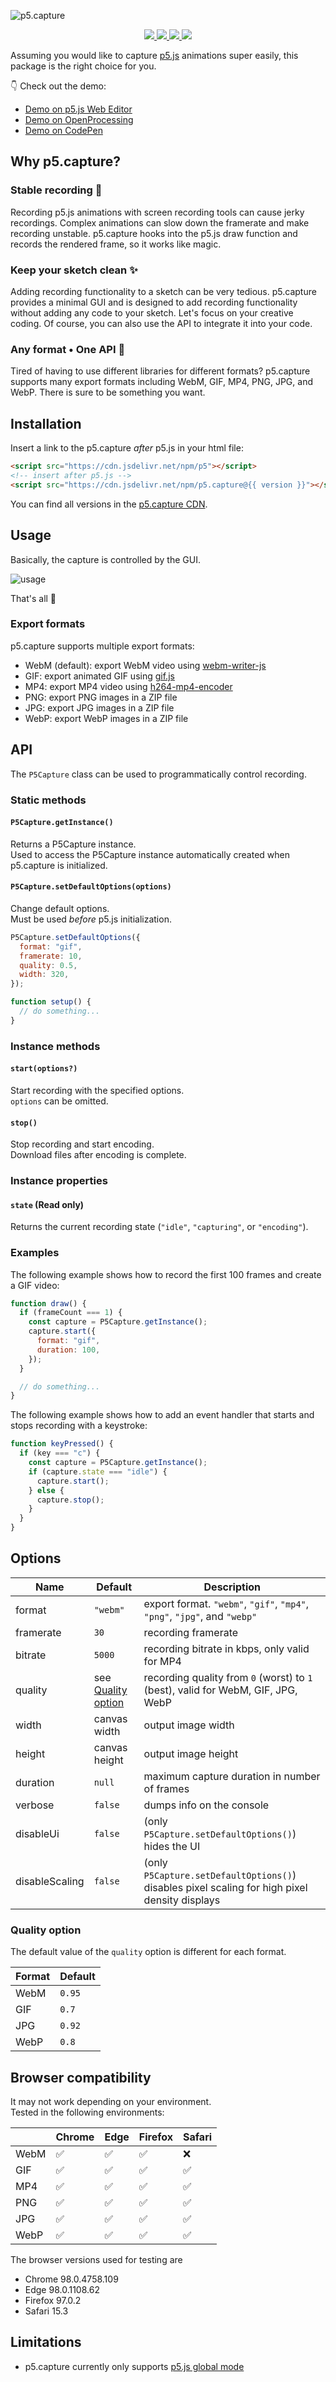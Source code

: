![p5.capture](https://user-images.githubusercontent.com/67893738/155303598-97d0c558-27bb-4e28-8e0a-5ae810573696.gif)

<p align="center">
  <a aria-label="npm" href="https://badge.fury.io/js/p5.capture">
    <img src="https://img.shields.io/npm/v/p5.capture?style=for-the-badge&labelColor=223843">
  </a>
  <a aria-label="build" href="https://github.com/tapioca24/p5.capture/actions">
    <img src="https://img.shields.io/github/workflow/status/tapioca24/p5.capture/Check?style=for-the-badge&labelColor=223843">
  </a>
  <a aria-label="jsDelivr hits (npm)" href="https://www.jsdelivr.com/package/npm/p5.capture">
    <img src="https://img.shields.io/jsdelivr/npm/hm/p5.capture?style=for-the-badge&labelColor=223843">
  </a>
  <a aria-label="license" href="https://github.com/tapioca24/p5.capture/blob/main/LICENSE">
    <img src="https://img.shields.io/npm/l/p5.capture?style=for-the-badge&labelColor=223843">
  </a>
</p>

Assuming you would like to capture [p5.js](https://p5js.org/) animations super easily, this package is the right choice for you.

👇 Check out the demo:

- [Demo on p5.js Web Editor](https://editor.p5js.org/tapioca24/sketches/gozcYyq4F)
- [Demo on OpenProcessing](https://openprocessing.org/sketch/1494568)
- [Demo on CodePen](https://codepen.io/tapioca24/pen/JjMdQMz)

## Why p5.capture?

### Stable recording 🎩

Recording p5.js animations with screen recording tools can cause jerky recordings.
Complex animations can slow down the framerate and make recording unstable.
p5.capture hooks into the p5.js draw function and records the rendered frame, so it works like magic.

### Keep your sketch clean ✨

Adding recording functionality to a sketch can be very tedious.
p5.capture provides a minimal GUI and is designed to add recording functionality without adding any code to your sketch.
Let's focus on your creative coding.
Of course, you can also use the API to integrate it into your code.

### Any format • One API 🤹

Tired of having to use different libraries for different formats?
p5.capture supports many export formats including WebM, GIF, MP4, PNG, JPG, and WebP.
There is sure to be something you want.

## Installation

Insert a link to the p5.capture _after_ p5.js in your html file:

```html
<script src="https://cdn.jsdelivr.net/npm/p5"></script>
<!-- insert after p5.js -->
<script src="https://cdn.jsdelivr.net/npm/p5.capture@{{ version }}"></script>
```

You can find all versions in the [p5.capture CDN](https://www.jsdelivr.com/package/npm/p5.capture).

## Usage

Basically, the capture is controlled by the GUI.

![usage](https://user-images.githubusercontent.com/12683107/157575470-f78c0ae2-ad6f-4656-95b3-7ad6469ed255.gif)

That's all 🎉

### Export formats

p5.capture supports multiple export formats:

- WebM (default): export WebM video using [webm-writer-js](https://github.com/thenickdude/webm-writer-js)
- GIF: export animated GIF using [gif.js](https://github.com/jnordberg/gif.js)
- MP4: export MP4 video using [h264-mp4-encoder](https://github.com/TrevorSundberg/h264-mp4-encoder)
- PNG: export PNG images in a ZIP file
- JPG: export JPG images in a ZIP file
- WebP: export WebP images in a ZIP file

## API

The `P5Capture` class can be used to programmatically control recording.

### Static methods

#### `P5Capture.getInstance()`

Returns a P5Capture instance.  
Used to access the P5Capture instance automatically created when p5.capture is initialized.

#### `P5Capture.setDefaultOptions(options)`

Change default options.  
Must be used _before_ p5.js initialization.

```js
P5Capture.setDefaultOptions({
  format: "gif",
  framerate: 10,
  quality: 0.5,
  width: 320,
});

function setup() {
  // do something...
}
```

### Instance methods

#### `start(options?)`

Start recording with the specified options.  
`options` can be omitted.

#### `stop()`

Stop recording and start encoding.  
Download files after encoding is complete.

### Instance properties

#### `state` (Read only)

Returns the current recording state (`"idle"`, `"capturing"`, or `"encoding"`).

### Examples

The following example shows how to record the first 100 frames and create a GIF video:

```js
function draw() {
  if (frameCount === 1) {
    const capture = P5Capture.getInstance();
    capture.start({
      format: "gif",
      duration: 100,
    });
  }

  // do something...
}
```

The following example shows how to add an event handler that starts and stops recording with a keystroke:

```js
function keyPressed() {
  if (key === "c") {
    const capture = P5Capture.getInstance();
    if (capture.state === "idle") {
      capture.start();
    } else {
      capture.stop();
    }
  }
}
```

## Options

| Name           | Default                               | Description                                                                                   |
| -------------- | ------------------------------------- | --------------------------------------------------------------------------------------------- |
| format         | `"webm"`                              | export format. `"webm"`, `"gif"`, `"mp4"`, `"png"`, `"jpg"`, and `"webp"`                     |
| framerate      | `30`                                  | recording framerate                                                                           |
| bitrate        | `5000`                                | recording bitrate in kbps, only valid for MP4                                                 |
| quality        | see [Quality option](#quality-option) | recording quality from `0` (worst) to `1` (best), valid for WebM, GIF, JPG, WebP              |
| width          | canvas width                          | output image width                                                                            |
| height         | canvas height                         | output image height                                                                           |
| duration       | `null`                                | maximum capture duration in number of frames                                                  |
| verbose        | `false`                               | dumps info on the console                                                                     |
| disableUi      | `false`                               | (only `P5Capture.setDefaultOptions()`) hides the UI                                           |
| disableScaling | `false`                               | (only `P5Capture.setDefaultOptions()`) disables pixel scaling for high pixel density displays |

### Quality option

The default value of the `quality` option is different for each format.

| Format | Default |
| ------ | ------- |
| WebM   | `0.95`  |
| GIF    | `0.7`   |
| JPG    | `0.92`  |
| WebP   | `0.8`   |

## Browser compatibility

It may not work depending on your environment.  
Tested in the following environments:

|      | Chrome | Edge | Firefox | Safari |
| ---- | ------ | ---- | ------- | ------ |
| WebM | ✅     | ✅   | ✅      | ❌     |
| GIF  | ✅     | ✅   | ✅      | ✅     |
| MP4  | ✅     | ✅   | ✅      | ✅     |
| PNG  | ✅     | ✅   | ✅      | ✅     |
| JPG  | ✅     | ✅   | ✅      | ✅     |
| WebP | ✅     | ✅   | ✅      | ✅     |

The browser versions used for testing are

- Chrome 98.0.4758.109
- Edge 98.0.1108.62
- Firefox 97.0.2
- Safari 15.3

## Limitations

- p5.capture currently only supports [p5.js global mode](https://github.com/processing/p5.js/wiki/Global-and-instance-mode)
